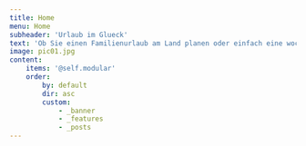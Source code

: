 ```yaml
---
title: Home
menu: Home
subheader: 'Urlaub im Glueck'
text: 'Ob Sie einen Familienurlaub am Land planen oder einfach eine woche raus aus der Stadt wollen. Unsere Apartementanlagen und das umliegende Gebiet bieten viele Aktivitaeten zum Austoben und Entspannen an. Unsere Wohnanlage umfasst sechs wunderschoene Wohnungen. Ausserdem finden Sie direkt am selben Hof unsere Reintanlage.'
image: pic01.jpg
content:
    items: '@self.modular'
    order:
        by: default
        dir: asc
        custom:
            - _banner
            - _features
            - _posts
---
```


